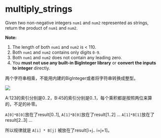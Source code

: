 # multiply_strings

Given two non-negative integers `num1` and `num2` represented as strings, return the product of `num1` and `num2`.

**Note:**

1. The length of both `num1` and `num2` is < 110.
2. Both `num1` and `num2` contains only digits `0-9`.
3. Both `num1` and `num2` does not contain any leading zero.
4. You **must not use any built-in BigInteger library** or **convert the inputs to integer** directly.


两个字符串相乘，不能用内建的BigInteger或者将字符串转换成整型。



![](pic/multiply_strings.jpg)

A:123的索引分别是0..2，B:45的索引分别是0..1，每个乘积都是按照两位来算的，不足的补零。

`A[0]*B[0]`放在了result[0..1], `A[1]*B[0]`放在了result[1..2] ... `A[1]*B[1]`放在了result[2..3] ...

所以规律就是 `A[i] * B[j]` 被放在了result[i+j.. i+j+1]。